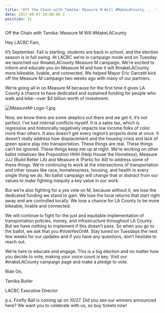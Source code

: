 ```yaml
---
title: 'Off the Chain with Tamika: Measure M Will #MakeLACounty. . .'
date: 2017-08-07 19:00:00 Z
position: 11
---
```


Off the Chain with Tamika: Measure M Will #MakeLACounty

Hey LACBC Fam,

It’s September. Fall is starting, students are back in school, and the election season is in full swing. At LACBC we’re in campaign mode and on Tuesday we launched our #makeLACounty Measure M campaign. We’re excited to inform and educate you on Measure M and how it will #makeLACounty more bikeable, livable, and connected. We helped Mayor Eric Garcetti kick off the Measure M campaign two weeks ago with many of our partners.

We’re going all in on Measure M because for the first time it gives LA County a chance to have dedicated and sustained funding for people who walk and bike--over $4 billion worth of investment.

![MeasureM-Logo-1.jpg](/uploads/MeasureM-Logo-1.jpg)

Now, we know there are some skeptics out there and we get it, it’s not perfect. I’ve had internal conflicts myself. It is a sales tax, which is regressive and historically negatively impacts low income folks of color more than others. It also doesn’t get every region’s projects done at once. It doesn’t really address how displacement and the housing crisis and lack of green space play into transportation. These things are real. These things can’t be ignored. These things keep me up at night. We’re working on other ballot initiatives like Proposition HHH (Help House the Homeless), Measure JJJ (Build Better LA) and Measure A (Parks for All) to address some of these things. We’re continuing to work at the intersections of transportation and other issues like race, homelessness, housing, and health in every single thing we do. No ballot campaign will change that or distract from our values to make fighting inequity a key value in our work.

But we’re also fighting for a yes vote on M, because without it, we lose the dedicated funding we stand to gain. We lose the local returns that start right away and are controlled locally. We lose a chance for LA County to be more bikeable, livable and connected.

We will continue to fight for the just and equitable implementation of transportation policies, money, and infrastructure throughout LA County. But we have nothing to implement if this doesn’t pass. So when you go to the ballot, we ask that you #VoteYesOnM. Stay tuned on Tuesdays the next few weeks for our updates and if you have any questions, don’t hesitate to reach out.

We’re here to educate and engage. This is a big election and no matter how you decide to vote, making your voice count is key.  Visit our #makeLACounty campaign page and make a pledge to vote.

Ride On,

Tamika Butler

LACBC Executive Director

p.s. Firefly Ball is coming up on 10/27.  Did you see our winners announced here?  We want you to celebrate with us, so buy tickets now!